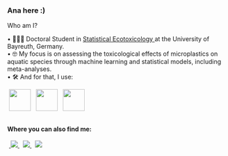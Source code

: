 ### Ana here :)

Who am I?

•⁠  ⁠👩🏻‍💻 Doctoral Student in <a href="https://www.statecotox.uni-bayreuth.de/en/index.html"> Statistical Ecotoxicology </a> at the University of Bayreuth, Germany.  
•⁠  ⁠🤓 My focus is on assessing the toxicological effects of microplastics on aquatic species through machine learning and statistical models, including meta-analyses.  
•⁠  ⁠🛠️ And for that, I use:  

<div style"diyplay: inline">
  &nbsp;<img src="https://cdn.jsdelivr.net/gh/devicons/devicon@latest/icons/r/r-original.svg" width="50"/>&nbsp;&nbsp;
  <img src="https://cdn.jsdelivr.net/gh/devicons/devicon@latest/icons/python/python-original.svg" width="50"/>&nbsp;&nbsp;
  <img src="https://cdn.jsdelivr.net/gh/devicons/devicon@latest/icons/azuresqldatabase/azuresqldatabase-original.svg" width="50"/>
</div>

##
#### Where you can also find me:
&nbsp;<a href="https://www.linkedin.com/in/ana-leticia-a-vital/">
  <img src="https://img.shields.io/badge/linkedin-%230077B5.svg?style=for-the-badge&logo=linkedin&logoColor=white"/>
</a>&nbsp;
<a href="https://twitter.com/analeticiaav">
  <img src="https://img.shields.io/badge/X-%23000000.svg?style=for-the-badge&logo=X&logoColor=white"/>
</a>&nbsp;
<a href="discordapp.com/users/640648026087489606">
  <img src="https://img.shields.io/badge/Discord-%235865F2.svg?style=for-the-badge&logo=discord&logoColor=white"/>
</a>
